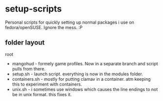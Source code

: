 # setup-scripts
Personal scripts for quickly setting up normal packages i use on fedora/openSUSE.
Ignore the mess. :P

folder layout
-------------
root
* mangohud          - formely game profiles. Now in a separate branch and script pulls from there.
* setup.sh          - launch script. everything is now in the modules folder.
* containers.sh     - mostly for putting clamav in a container. atm keeping this to experiment with containers.
* unix.sh           - i sometimes use windows which causes the line endings to not be in unix format. this fixes it.